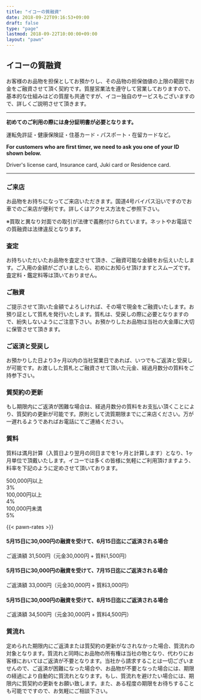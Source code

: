```yaml
---
title: "イコーの質融資"
date: 2018-09-22T09:16:53+09:00
draft: false
type: "page"
lastmod: 2018-09-22T10:00:00+09:00
layout: "pawn"
---
```


## イコーの質融資

お客様のお品物を担保としてお預かりし、その品物の担保価値の上限の範囲でお金をご融資させて頂く契約です。質屋営業法を遵守して営業しておりますので、基本的な仕組みはどの質屋も共通ですが、イコー独自のサービスもございますので、詳しくご説明させて頂きます。

<hr>

**初めてのご利用の際には身分証明書が必要となります。**

運転免許証・健康保険証・住基カード・パスポート・在留カードなど。

**For customers who are first timer, we need to ask you one of your ID shown below.**

Driver's license card, Insurance card, Juki card or Residence card.

<hr>

### ご来店

お品物をお持ちになってご来店いただきます。国道4号バイパス沿いですのでお車でのご来店が便利です。詳しくはアクセス方法をご参照下さい。

※買取と異なり対面での取引が法律で義務付けられています。ネットやお電話での質融資は法律違反となります。

### 査定
お持ちいただいたお品物を査定させて頂き、ご融資可能な金額をお伝えいたします。ご入用の金額がございましたら、初めにお知らせ頂けますとスムーズです。査定料・鑑定料等は頂いておりません。

### ご融資
ご提示させて頂いた金額でよろしければ、その場で現金をご融資いたします。お預り証として質札を発行いたします。質札は、受戻しの際に必要となりますので、紛失しないようにご注意下さい。お預かりしたお品物は当社の大金庫に大切に保管させて頂きます。

### ご返済と受戻し
お預かりした日より3ヶ月以内の当社営業日であれば、いつでもご返済と受戻しが可能です。お渡しした質札とご融資させて頂いた元金、経過月数分の質料をご持参下さい。

### 質契約の更新
もし期限内にご返済が困難な場合は、経過月数分の質料をお支払い頂くことにより、質契約の更新が可能です。原則として流質期限までにご来店ください。万が一遅れるようであればお電話にてご連絡ください。

### 質料
質料は満月計算（入質日より翌月の同日までを1ヶ月と計算します）となり、1ヶ月単位で頂戴いたします。イコーでは多くの皆様に気軽にご利用頂けますよう、料率を下記のように定めさせて頂いております。

<div class=" text-right text-xl font-bold">
<div class="flex justify-center bg-grey-light text-black py-4 border-b border-white">
<div class="mr-8">500,000円以上</div><div>3%</div>
</div>
<div class="flex justify-center bg-grey-light text-black py-4 border-b border-white">
<div class="mr-8">100,000円以上</div><div>4%</div>
</div>
<div class="flex justify-center bg-grey-light text-black py-4">
<div class="mr-8">100,000円未満</div><div>5%</div>
</div>
</div>

{{< pawn-rates >}}


#### 5月15日に30,000円の融資を受けて、6月15日迄にご返済される場合
ご返済額 31,500円（元金30,000円 + 質料1,500円）

#### 5月15日に30,000円の融資を受けて、7月15日迄にご返済される場合
ご返済額 33,000円（元金30,000円 + 質料3,000円）

#### 5月15日に30,000円の融資を受けて、8月15日迄にご返済される場合
ご返済額 34,500円（元金30,000円 + 質料4,500円）

### 質流れ
定められた期限内にご返済または質契約の更新がなされなかった場合、質流れの対象となります。質流れと同時にお品物の所有権は当社の物となり、代わりにお客様においてはご返済が不要となります。当社から請求することは一切ございませんので、ご返済が困難になった場合や、お品物が不要となった場合には、期限の経過により自動的に質流れとなります。もし、質流れを避けたい場合には、期限内に質契約の更新をお願い致します。また、ある程度の期限をお待ちすることも可能でですので、お気軽にご相談下さい。
